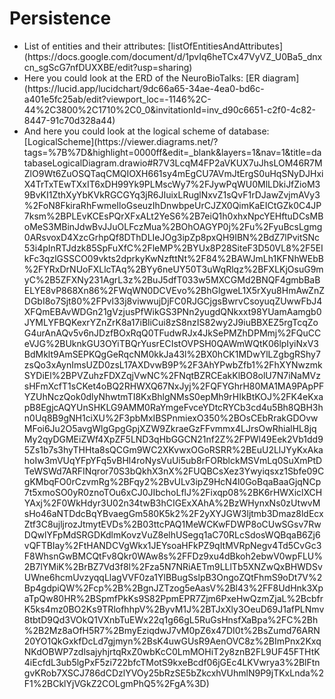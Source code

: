 # Persistence
<ul>
<li>List of entities and their attributes: [listOfEntitiesAndAttributes](https://docs.google.com/document/d/1pvIq6heTCx47VyVZ_U0Ba5_dnxcn_sgScG7nfDUXXBE/edit?usp=sharing)</li>
<li>Here you could look at the ERD of the NeuroBioTalks: [ER diagram](https://lucid.app/lucidchart/9dc66a65-34ae-4ea0-bd6c-a401e5fc25ab/edit?viewport_loc=-1146%2C-44%2C3800%2C1710%2C0_0&invitationId=inv_d90c6651-c2f0-4c82-8447-91c70d328a44)</li>
<li> And here you could look at the logical scheme of database: [LogicalScheme](https://viewer.diagrams.net/?tags=%7B%7D&highlight=0000ff&edit=_blank&layers=1&nav=1&title=databaseLogicalDiagram.drawio#R7V3LcqM4FP2aVKUX7uJhsLOM46R7MZlO9Wt6ZuOSQTaqCMQIOXH661sy4mEgCU7AVmJtErgS0uHqSNyDJHxiX4TrTxTEwTXxIT6xDH99Yk9PLMscWy7%2FJywPqWU0MlLDkiJfZioM39BvKI1ZthXyYbKVkRGCGYq3jR6JIuixLRuglNxvZ1sQvF1rDJawZvjmAVy3%2FoN8FkiraRhFwmeIloGseuzIhDnwbpeUrCJZX0QimKaEICtGZk0C4JP7ksm%2BPLEvKCEsPQrXFxALt2YeS6%2B7eiQ1h0xhxNpcYEHftuDCsMBoMeS3MBinJdwBvJJuOLFczMua%2BOhOAGYP0j%2Fu%2FyuBcsLgmg0ARsvoxD4XzcGrhpQf8DThDLIeJOg3ipZp8pxQH9IBN%2BdZ7lPvitSNc53i4pInRTJdzk85SpFuXfC%2FleMP%2BYUx8P28SiteF3D50VL8%2F5EIkFc3qzlGSSCO09vkts2dprkyKwNzfttNt%2F84%2BAWJmLh1KFNhWEbB%2FYRxDrNUoFXLlcTAq%2BYy6neUY50T3uWqRlqz%2BFXLKjOsuG9myC%2B5ZFXNy231AgrL3z%2BuJ5dfT033w5MXCGMd2BNQF4gmbBaBELYE8vP868Xn86%2FWqWN0DCVEvo%2BhGlgweL1X5rXyu8HmAwZnZDGbI8o7Sjt80%2FPvl33j8viwwujDjFC0RJGCjgsBwrvCsoyuqZUwwFbJ4XFQmEBAvWDGn21gVzjusPfWikGS3PNn2yugdQNkxxt98YUamAamgb0JYMLYFBQKexrYZnZrK8a17iBliCui8zS8nzIS82wy2J9iuBBXEZ5rgTcqZoG4urAnAQv5v6nJDzfBOxRqQ0TFudwRJx4JkSePMZhDPMmj%2FQuCCeVJG%2BUknkGU3OYiTBQrYusrECIstOVPSH0QAWmWQtK06lpIyiNxV3BdMklt9AmSEPKQgGeRqcNM0kkJa43l%2BX0hCK1MDwYlLZgbgRShy7zsQo3xAynImsUZD0zsL17AXDvwB9P%2F3AhYPwbZfb1%2FhXYNwzmkSYDiEl%2BPVZuhzFDXZqjVwNC%2FNqtBZRCEakKlBO8olU7N7iNaMVzsHFmXcfT1sCKet4oBQ2RHWXQ67NxJyj%2FQFYGhrH80MA1MA9PApPFYZUhNczQok0dlyNhwtmTI8KxBhlgNMsS0epMh9rHIkBtKOJ%2FK4eKxapB8EgjcAQYUnSHKLG9AMM0RaYmgeFvceYDtcRYCb3cd4u5Bh8QBH3hn0Uq8B9gNH1ciXU%2F3pbMxIBSPnmiexO350%2BOsCEbRrakGDOvwMFoi6Ju2O5avgWlgGpgGpjXZW9ZkraeGzFFvmmx4LJrsOwRhialHL8jqMy2qyDGMEiZWf4XpZF5LND3qHbGGCN21nf2Z%2FPWl49Eek2Vb1dd95Zs1b7s3hyTHHta8sQCGm9WC2XKvwxOGoRSRR%2BEuU2LlJYyKxAkahoIw3mVUqYFpYFq5vBHl4roNysVuUi5ub8rFORblckMSVmLq0SuXmPtDTeWSWd7ARFINqror70S3bQkhX3nX%2FUQBCsXez3Ywyiqsxz1Sbfe09CgKMbqFO0rCzvmRg%2BFqy2%2BvULv3ipZ9HcN4l0GoBqaBaaGjqNCp7t5xmoSO0yR0znoTOu6xCJ0JIbchoLflJ%2Fixqp08%2BK6rHWXiclXCHYAxj%2F0WkHdyr3U02n34twB3hCIGExXAhA%2BzWHynxNs0zUtwvMsHo46aNTDdcBqYBvaegGm580K5k2%2F2yXYJGW3ljtmb3Dmaz8ldEcxZtf3C8ujljrozJtmytEVDs%2B03ttcPAQ1MeWCKwFDWP8oCUwSGsv7RwDQwlYFpMdSRGDKdlmKovzVuZ8elhUSegq1aC70RLcSdosWQBqaB6Zj6vQFTBIay%2FtHANDCVgWkx1JEYsoaHFkPZ9qItMVRpNegv4Td5CvGc3F8WhsnGwBMCQtFv8Qkr0WAw8s%2FFDz9xu4dBkoh2ebwV0wpFLU%2B7lYMiK%2BrBZ7Vd3f8l%2Fza5N7NRiAETm9LLlTb5XNZwQxBHWDSvUWne6hcmUvzyqqLlagVVF0za1YlBBugSslpB3OngoZQtFhmS9oDt7V%2Bp4gdpiQW%2Fcp%2B%2BgnJZTzog5eAasV%2Bl43%2FF8UdHnk3XpaTpQw80HR%2BSpmfPkKs9S82PpmEPR7Zjm6PxeHwQzmZjaL%2BcbfrK5ks4mz0BO2Ks9TRlofhhpV%2ByvM1J%2BTJxXly3OeuD69J1afPLNmv8tbtD9Qd3VOkQ1VXnbTuEWx22q1g66gL5RuGsHnsfXaBpa%2FC%2Bh%2B2Mz8aOfH5R7%2BmyEziqdwJ7vM0pZ6x47DI0t%2BsZumd76ARN20YO1QkGxkfDcLd7gjmyn%2BsK4uwGUsR9AenOVC8z%2BImPnx2KxqNKdOBWP7zdlsajyhjrtqRxZ0wbKcC0LmMOHiT2y8znB2FL9UF45FTHtK4iEcfdL3ub5lgPxF5zi722bfcTMotS9kxeBcdf06jGEc4LKVwrya3%2BlFtngvKRob7XSCJ786dCDzlYVOy25bRzSE5bZkcxhVUhmlN9P9jTKxLnda%2F1%2BCklYjVGkZ2COLgmPhQ5%2FgA%3D)</li>
</ul>
